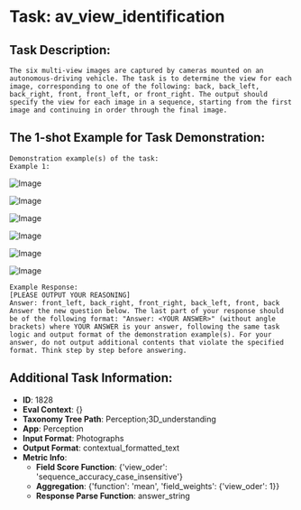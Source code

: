 # Task: av_view_identification

## Task Description:

```
The six multi-view images are captured by cameras mounted on an autonomous-driving vehicle. The task is to determine the view for each image, corresponding to one of the following: back, back_left, back_right, front, front_left, or front_right. The output should specify the view for each image in a sequence, starting from the first image and continuing in order through the final image.
```

## The 1-shot Example for Task Demonstration:

```
Demonstration example(s) of the task:
Example 1:
```

![Image](0_0.png)

![Image](0_1.png)

![Image](0_2.png)

![Image](0_3.png)

![Image](0_4.png)

![Image](0_5.png)

```
Example Response:
[PLEASE OUTPUT YOUR REASONING]
Answer: front_left, back_right, front_right, back_left, front, back
Answer the new question below. The last part of your response should be of the following format: "Answer: <YOUR ANSWER>" (without angle brackets) where YOUR ANSWER is your answer, following the same task logic and output format of the demonstration example(s). For your answer, do not output additional contents that violate the specified format. Think step by step before answering.
```

## Additional Task Information:

- **ID**: 1828
- **Eval Context**: {}
- **Taxonomy Tree Path**: Perception;3D_understanding
- **App**: Perception
- **Input Format**: Photographs
- **Output Format**: contextual_formatted_text
- **Metric Info**:
  - **Field Score Function**: {'view_oder': 'sequence_accuracy_case_insensitive'}
  - **Aggregation**: {'function': 'mean', 'field_weights': {'view_oder': 1}}
  - **Response Parse Function**: answer_string
